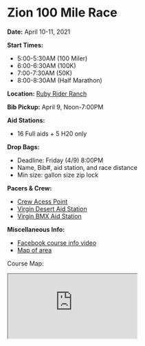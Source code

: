---
---
Zion 100 Mile Race
==================


**Date:** April 10-11, 2021

**Start Times:**
* 5:00-5:30AM (100 Miler)
* 6:00-6:30AM (100K)
* 7:00-7:30AM (50K)
* 8:00-8:30AM (Half Marathon)

**Location:** [Ruby Rider Ranch](https://bit.ly/rrr-map)

**Bib Pickup:** April 9, Noon-7:00PM

**Aid Stations:**
* 16 Full aids + 5 H20 only

**Drop Bags:**
* Deadline: Friday (4/9) 8:00PM
* Name, Bib#, aid station, and race distance
* Min size: gallon size zip lock

**Pacers & Crew:**
* [Crew Acess Point](https://goo.gl/maps/4kyo1vqHFaVM8Qwy9)
* [Virgin Desert Aid Station](https://goo.gl/maps/p5rxFZBoznb8urrRA)
* [Virgin BMX Aid Station](https://goo.gl/maps/fnpPxPqkrCe2ybTZ8)

**Miscellaneous Info:**
* [Facebook course info video]( https://www.facebook.com/watch/live/?v=758444185083165&ref=watch_permalink)
* [Map of area](https://www.trailforks.com/trails/map/?lat=37.12523&lon=-113.13548&z=12.2&activitytype=1)

Course Map:
<iframe src='https://www.hellodrifter.com/embedded/v1/dlvbdd'></iframe>